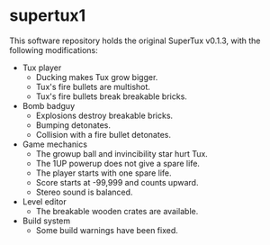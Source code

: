 # supertux1

This software repository holds the original SuperTux v0.1.3, with the following modifications:

- Tux player
  - Ducking makes Tux grow bigger.
  - Tux's fire bullets are multishot.
  - Tux's fire bullets break breakable bricks.
- Bomb badguy
  - Explosions destroy breakable bricks.
  - Bumping detonates.
  - Collision with a fire bullet detonates.
- Game mechanics
  - The growup ball and invincibility star hurt Tux.
  - The 1UP powerup does not give a spare life.
  - The player starts with one spare life.
  - Score starts at -99,999 and counts upward.
  - Stereo sound is balanced.
- Level editor
  - The breakable wooden crates are available.
- Build system
  - Some build warnings have been fixed.
